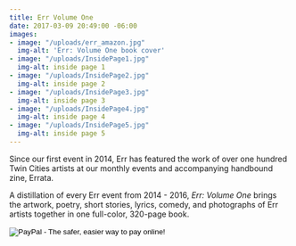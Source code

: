 ```yaml
---
title: Err Volume One
date: 2017-03-09 20:49:00 -06:00
images:
- image: "/uploads/err_amazon.jpg"
  img-alt: 'Err: Volume One book cover'
- image: "/uploads/InsidePage1.jpg"
  img-alt: inside page 1
- image: "/uploads/InsidePage2.jpg"
  img-alt: inside page 2
- image: "/uploads/InsidePage3.jpg"
  img-alt: inside page 3
- image: "/uploads/InsidePage4.jpg"
  img-alt: inside page 4
- image: "/uploads/InsidePage5.jpg"
  img-alt: inside page 5
---
```


Since our first event in 2014, Err has featured the work of over one hundred Twin Cities artists at our monthly events and accompanying handbound zine, Errata.

A distillation of every Err event from 2014 - 2016, <em>Err: Volume One</em> brings the artwork, poetry, short stories, lyrics, comedy, and photographs of Err artists together in one full-color, 320-page book.

<form action="https://www.paypal.com/cgi-bin/webscr" method="post" target="_top">
<input type="hidden" name="cmd" value="_s-xclick">
<input type="hidden" name="hosted_button_id" value="6PTYCZYKTMVR6">
<input type="image" src="https://www.paypalobjects.com/en_US/i/btn/btn_buynowCC_LG.gif" border="0" name="submit" alt="PayPal - The safer, easier way to pay online!">
<img alt="" border="0" src="https://www.paypalobjects.com/en_US/i/scr/pixel.gif" width="1" height="1">
</form>
